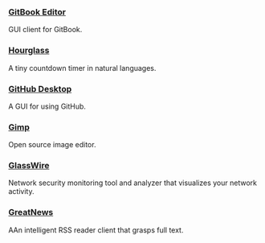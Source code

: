 ### [GitBook Editor](https://www.gitbook.com/editor)

GUI client for GitBook.

### [Hourglass](https://chris.dziemborowicz.com/apps/hourglass/)

A tiny  countdown timer in natural languages.

### [GitHub Desktop](https://windows.github.com/)

A GUI for using GitHub.

### [Gimp](http://www.gimp.org/)

Open source image editor.

### [GlassWire](https://www.glasswire.com/)

Network security monitoring tool and analyzer that visualizes your network activity.

### [GreatNews](http://www.curiostudio.com/)

AAn intelligent RSS reader client that grasps full text.

